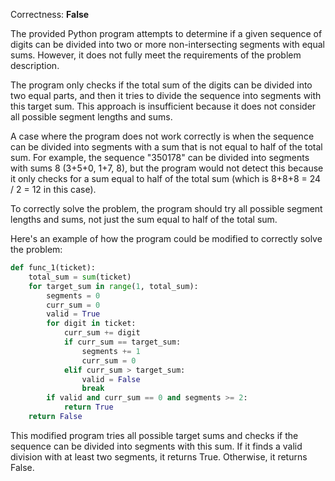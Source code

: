 Correctness: **False**

The provided Python program attempts to determine if a given sequence of digits can be divided into two or more non-intersecting segments with equal sums. However, it does not fully meet the requirements of the problem description.

The program only checks if the total sum of the digits can be divided into two equal parts, and then it tries to divide the sequence into segments with this target sum. This approach is insufficient because it does not consider all possible segment lengths and sums.

A case where the program does not work correctly is when the sequence can be divided into segments with a sum that is not equal to half of the total sum. For example, the sequence "350178" can be divided into segments with sums 8 (3+5+0, 1+7, 8), but the program would not detect this because it only checks for a sum equal to half of the total sum (which is 8+8+8 = 24 / 2 = 12 in this case).

To correctly solve the problem, the program should try all possible segment lengths and sums, not just the sum equal to half of the total sum. 

Here's an example of how the program could be modified to correctly solve the problem:
```python
def func_1(ticket):
    total_sum = sum(ticket)
    for target_sum in range(1, total_sum):
        segments = 0
        curr_sum = 0
        valid = True
        for digit in ticket:
            curr_sum += digit
            if curr_sum == target_sum:
                segments += 1
                curr_sum = 0
            elif curr_sum > target_sum:
                valid = False
                break
        if valid and curr_sum == 0 and segments >= 2:
            return True
    return False
```
This modified program tries all possible target sums and checks if the sequence can be divided into segments with this sum. If it finds a valid division with at least two segments, it returns True. Otherwise, it returns False.